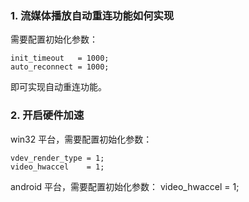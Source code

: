 ### 1. 流媒体播放自动重连功能如何实现
需要配置初始化参数：

    init_timeout   = 1000;
    auto_reconnect = 1000;

即可实现自动重连功能。

### 2. 开启硬件加速
win32 平台，需要配置初始化参数：

    vdev_render_type = 1;
    video_hwaccel    = 1;


android 平台，需要配置初始化参数：
    video_hwaccel    = 1;




